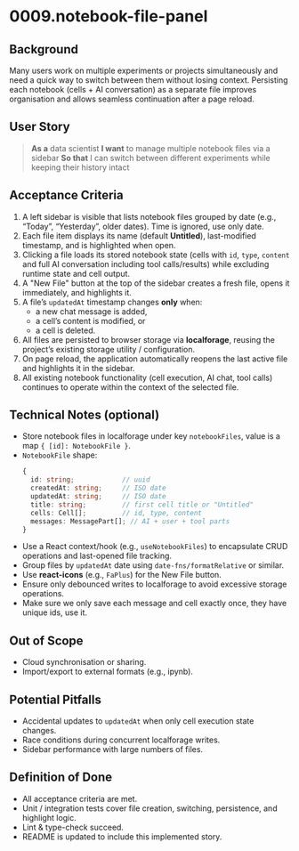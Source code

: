 # 0009.notebook-file-panel

## Background

Many users work on multiple experiments or projects simultaneously and need a quick way to switch between them without losing context. Persisting each notebook (cells + AI conversation) as a separate file improves organisation and allows seamless continuation after a page reload.

## User Story

> **As a** data scientist
> **I want** to manage multiple notebook files via a sidebar
> **So that** I can switch between different experiments while keeping their history intact

## Acceptance Criteria

1. A left sidebar is visible that lists notebook files grouped by date (e.g., “Today”, “Yesterday”, older dates). Time is ignored, use only date.
2. Each file item displays its name (default **Untitled**), last-modified timestamp, and is highlighted when open.
3. Clicking a file loads its stored notebook state (cells with `id`, `type`, `content` and full AI conversation including tool calls/results) while excluding runtime state and cell output.
4. A "New File" button at the top of the sidebar creates a fresh file, opens it immediately, and highlights it.
5. A file’s `updatedAt` timestamp changes **only** when:
   - a new chat message is added,
   - a cell’s content is modified, or
   - a cell is deleted.
6. All files are persisted to browser storage via **localforage**, reusing the project’s existing storage utility / configuration.
7. On page reload, the application automatically reopens the last active file and highlights it in the sidebar.
8. All existing notebook functionality (cell execution, AI chat, tool calls) continues to operate within the context of the selected file.

## Technical Notes (optional)

- Store notebook files in localforage under key `notebookFiles`, value is a map `{ [id]: NotebookFile }`.
- `NotebookFile` shape:
  ```ts
  {
    id: string;            // uuid
    createdAt: string;     // ISO date
    updatedAt: string;     // ISO date
    title: string;         // first cell title or "Untitled"
    cells: Cell[];         // id, type, content
    messages: MessagePart[]; // AI + user + tool parts
  }
  ```
- Use a React context/hook (e.g., `useNotebookFiles`) to encapsulate CRUD operations and last-opened file tracking.
- Group files by `updatedAt` date using `date-fns/formatRelative` or similar.
- Use **react-icons** (e.g., `FaPlus`) for the New File button.
- Ensure only debounced writes to localforage to avoid excessive storage operations.
- Make sure we only save each message and cell exactly once, they have unique ids, use it.

## Out of Scope

- Cloud synchronisation or sharing.
- Import/export to external formats (e.g., ipynb).

## Potential Pitfalls

- Accidental updates to `updatedAt` when only cell execution state changes.
- Race conditions during concurrent localforage writes.
- Sidebar performance with large numbers of files.

## Definition of Done

- All acceptance criteria are met.
- Unit / integration tests cover file creation, switching, persistence, and highlight logic.
- Lint & type-check succeed.
- README is updated to include this implemented story.
